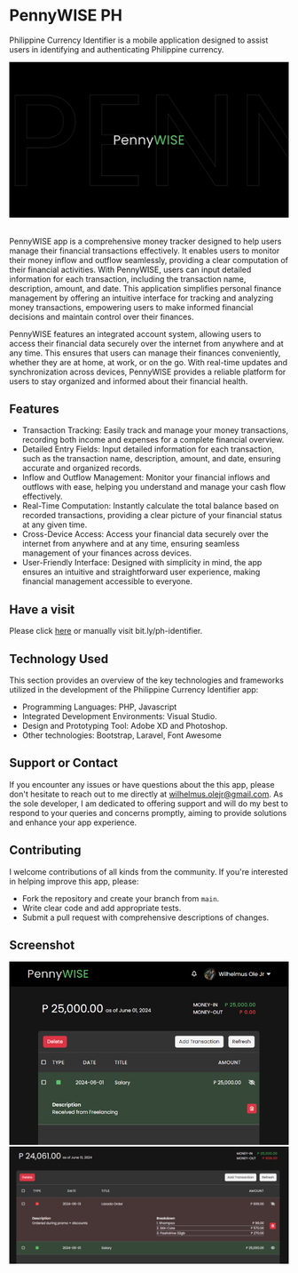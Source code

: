 # PennyWISE PH
Philippine Currency Identifier is a mobile application designed to assist users in identifying and authenticating Philippine currency.

<div align="center">
  <img src="public/images/banner.png">
</div>

<br>

<p>
PennyWISE app is a comprehensive money tracker designed to help users manage their financial transactions effectively. It enables users to monitor their money inflow and outflow seamlessly, providing a clear computation of their financial activities. With PennyWISE, users can input detailed information for each transaction, including the transaction name, description, amount, and date. This application simplifies personal finance management by offering an intuitive interface for tracking and analyzing money transactions, empowering users to make informed financial decisions and maintain control over their finances.</p>

<p>
PennyWISE features an integrated account system, allowing users to access their financial data securely over the internet from anywhere and at any time. This ensures that users can manage their finances conveniently, whether they are at home, at work, or on the go. With real-time updates and synchronization across devices, PennyWISE provides a reliable platform for users to stay organized and informed about their financial health.</p>

## Features
* Transaction Tracking: Easily track and manage your money transactions, recording both income and expenses for a complete financial overview.
* Detailed Entry Fields: Input detailed information for each transaction, such as the transaction name, description, amount, and date, ensuring accurate and organized records.
* Inflow and Outflow Management: Monitor your financial inflows and outflows with ease, helping you understand and manage your cash flow effectively.
* Real-Time Computation: Instantly calculate the total balance based on recorded transactions, providing a clear picture of your financial status at any given time.
* Cross-Device Access: Access your financial data securely over the internet from anywhere and at any time, ensuring seamless management of your finances across devices.
* User-Friendly Interface: Designed with simplicity in mind, the app ensures an intuitive and straightforward user experience, making financial management accessible to everyone.

## Have a visit
<p>Please click <a target="blank" href="#">here</a> or manually visit bit.ly/ph-identifier.</p>

## Technology Used
This section provides an overview of the key technologies and frameworks utilized in the development of the Philippine Currency Identifier app:

* Programming Languages: PHP, Javascript
* Integrated Development Environments: Visual Studio.
* Design and Prototyping Tool: Adobe XD and Photoshop.
* Other technologies: Bootstrap, Laravel, Font Awesome

## Support or Contact
If you encounter any issues or have questions about the this app, please don't hesitate to reach out to me directly at wilhelmus.olejr@gmail.com. As the sole developer, I am dedicated to offering support and will do my best to respond to your queries and concerns promptly, aiming to provide solutions and enhance your app experience.

## Contributing
I welcome contributions of all kinds from the community. If you're interested in helping improve this app, please:
* Fork the repository and create your branch from `main`.
* Write clear code and add appropriate tests.
* Submit a pull request with comprehensive descriptions of changes.

## Screenshot
<div align="center">
  <img src="public/images/screenshot1.png">
</div>
<div align="center">
  <img src="public/images/screenshot2.png">
</div>
